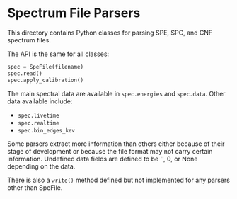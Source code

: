 Spectrum File Parsers
=====================

This directory contains Python classes for parsing SPE, SPC, and CNF
spectrum files.

The API is the same for all classes:

```python
spec = SpeFile(filename)
spec.read()
spec.apply_calibration()
```

The main spectral data are available in `spec.energies` and `spec.data`.
Other data available include:

* `spec.livetime`
* `spec.realtime`
* `spec.bin_edges_kev`


Some parsers extract more information than others either because of their
stage of development or because the file format may not carry certain
information. Undefined data fields are defined to be '', 0, or None
depending on the data.

There is also a `write()` method defined but not implemented for any
parsers other than SpeFile.
